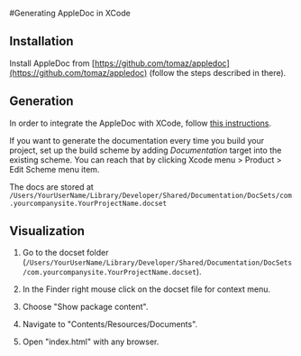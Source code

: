 #Generating AppleDoc in XCode

## Installation

Install AppleDoc from [https://github.com/tomaz/appledoc](https://github.com/tomaz/appledoc) (follow the steps described in there).

## Generation

In order to integrate the AppleDoc with XCode, follow [this instructions](https://github.com/tomaz/appledoc/blob/master/XcodeIntegrationScript.markdown).

If you want to generate the documentation every time you build your project, set up the build scheme by adding *Documentation* target into the existing scheme. You can reach that by clicking Xcode menu > Product > Edit Scheme menu item.

The docs are stored at `/Users/YourUserName/Library/Developer/Shared/Documentation/DocSets/com.yourcompanysite.YourProjectName.docset`

## Visualization

1. Go to the docset folder (`/Users/YourUserName/Library/Developer/Shared/Documentation/DocSets/com.yourcompanysite.YourProjectName.docset`).

2. In the Finder right mouse click on the docset file for context menu.

3. Choose "Show package content".

4. Navigate to "Contents/Resources/Documents".

5. Open "index.html" with any browser.

